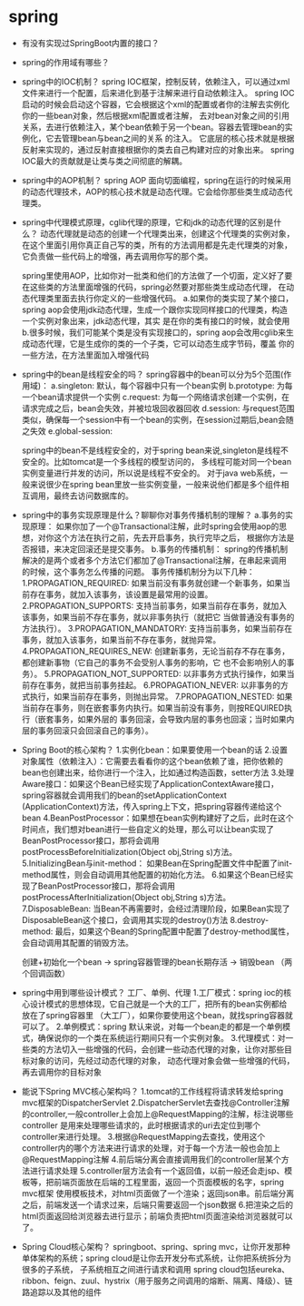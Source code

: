 # spring
- 有没有实现过SpringBoot内置的接口？

- spring的作用域有哪些？

- spring中的IOC机制？
  spring IOC框架，控制反转，依赖注入，可以通过xml文件来进行一个配置，后来进化到基于注解来进行自动依赖注入。
  spring IOC启动的时候会启动这个容器，它会根据这个xml的配置或者你的注解去实例化你的一些bean对象，然后根据xml配置或者注解，
  去对bean对象之间的引用关系，去进行依赖注入，某个bean依赖于另一个bean。容器去管理bean的实例化，它去管理bean与bean之间的关系
  的注入。
  它底层的核心技术就是根据反射来实现的，通过反射直接根据你的类去自己构建对应的对象出来。
  spring IOC最大的贡献就是让类与类之间彻底的解耦。

- spring中的AOP机制？
  spring AOP 面向切面编程，spring在运行的时候采用的动态代理技术，AOP的核心技术就是动态代理。它会给你那些类生成动态代理类。

- spring中代理模式原理，cglib代理的原理，它和jdk的动态代理的区别是什么？
  动态代理就是动态的创建一个代理类出来，创建这个代理类的实例对象，在这个里面引用你真正自己写的类，所有的方法调用都是先走代理类的对象，
  它负责做一些代码上的增强，再去调用你写的那个类。

  spring里使用AOP，比如你对一批类和他们的方法做了一个切面，定义好了要在这些类的方法里面增强的代码，spring必然要对那些类生成动态代理，
  在动态代理类里面去执行你定义的一些增强代码。
  a.如果你的类实现了某个接口，spring aop会使用jdk动态代理，生成一个跟你实现同样接口的代理类，构造一个实例对象出来，jdk动态代理，其实
    是在你的类有接口的时候，就会使用
  b.很多时候，我们可能某个类是没有实现接口的，spring aop会改用cglib来生成动态代理，它是生成你的类的一个子类，它可以动态生成字节码，覆盖
    你的一些方法，在方法里面加入增强代码

- spring中的bean是线程安全的吗？
  spring容器中的bean可以分为5个范围(作用域)：
  a.singleton: 默认，每个容器中只有一个bean实例
  b.prototype: 为每一个bean请求提供一个实例
  c.request: 为每一个网络请求创建一个实例，在请求完成之后，bean会失效，并被垃圾回收器回收
  d.session: 与request范围类似，确保每一个session中有一个bean的实例，在session过期后,bean会随之失效
  e.global-session:

  spring中的bean不是线程安全的，对于spring bean来说,singleton是线程不安全的。比如tomcat是一个多线程的模型访问的，
  多线程可能对同一个bean实例变量进行并发的访问，所以说是线程不安全的。
  对于java web系统，一般来说很少在spring bean里放一些实例变量，一般来说他们都是多个组件相互调用，最终去访问数据库的。

- spring中的事务实现原理是什么？聊聊你对事务传播机制的理解？
  a.事务的实现原理：
    如果你加了一个@Transactional注解，此时spring会使用aop的思想，对你这个方法在执行之前，先去开启事务，执行完毕之后，
    根据你方法是否报错，来决定回滚还是提交事务。
  b.事务的传播机制：
    spring的传播机制解决的是两个或者多个方法它们都加了@Transactional注解，在串起来调用的时候，这个事务怎么传播的问题。
    事务传播机制分为以下几种：
    1.PROPAGATION_REQUIRED: 如果当前没有事务就创建一个新事务，如果当前存在事务，就加入该事务，该设置是最常用的设置。
    2.PROPAGATION_SUPPORTS: 支持当前事务，如果当前存在事务，就加入该事务，如果当前不存在事务，就以非事务执行（就把它
      当做普通没有事务的方法执行）。
    3.PROPAGATION_MANDATORY: 支持当前事务，如果当前存在事务，就加入该事务，如果当前不存在事务，就抛异常。
    4.PROPAGATION_REQUIRES_NEW: 创建新事务，无论当前存不存在事务，都创建新事物（它自己的事务不会受别人事务的影响，它
      也不会影响别人的事务）。
    5.PROPAGATION_NOT_SUPPORTED: 以非事务方式执行操作，如果当前存在事务，就把当前事务挂起。
    6.PROPAGATION_NEVER: 以非事务的方式执行，如果当前存在事务，则抛出异常。
    7.PROPAGATION_NESTED: 如果当前存在事务，则在嵌套事务内执行。如果当前没有事务，则按REQUIRED执行（嵌套事务，如果外层的
      事务回滚，会导致内层的事务也回滚；当时如果内层的事务回滚只会回滚自己的事务）。

- Spring Boot的核心架构？
   1.实例化bean：如果要使用一个bean的话
   2.设置对象属性（依赖注入）：它需要去看看你的这个bean依赖了谁，把你依赖的bean也创建出来，给你进行一个注入，比如通过构造函数，setter方法
   3.处理Aware接口：如果这个Bean已经实现了ApplicationContextAware接口，spring容器就会调用我们的bean的setApplicationContext
     (ApplicationContext)方法，传入spring上下文，把spring容器传递给这个bean
   4.BeanPostProcessor：如果想在bean实例构建好了之后，此时在这个时间点，我们想对bean进行一些自定义的处理，那么可以让bean实现了
     BeanPostProcessor接口，那将会调用postProcessBeforeInitialization(Object obj,String s)方法。
   5.InitializingBean与init-method：
     如果Bean在Spring配置文件中配置了init-method属性，则会自动调用其他配置的初始化方法。
   6.如果这个Bean已经实现了BeanPostProcessor接口，那将会调用postProcessAfterInitialization(Object obj,String s)方法。
   7.DisposableBean:
     当Bean不再需要时，会经过清理阶段，如果Bean实现了DisposableBean这个接口，会调用其实现的destroy()方法
   8.destroy-method:
     最后，如果这个Bean的Spring配置中配置了destroy-method属性，会自动调用其配置的销毁方法。

     创建+初始化一个bean -> spring容器管理的bean长期存活  ->  销毁bean （两个回调函数）

- spring中用到哪些设计模式？
    工厂、单例、代理
  1.工厂模式：spring ioc的核心设计模式的思想体现，它自己就是一个大的工厂，把所有的bean实例都给放在了spring容器里
    （大工厂），如果你要使用这个bean，就找spring容器就可以了。
  2.单例模式：spring 默认来说，对每一个bean走的都是一个单例模式，确保说你的一个类在系统运行期间只有一个实例对象。
  3.代理模式：对一些类的方法切入一些增强的代码，会创建一些动态代理的对象，让你对那些目标对象的访问，先经过动态代理的对象，
    动态代理对象会做一些增强的代码，再去调用你的目标对象

- 能说下Spring MVC核心架构吗？
  1.tomcat的工作线程将请求转发给spring mvc框架的DispatcherServlet
  2.DispatcherServlet去查找@Controller注解的controller,一般controller上会加上@RequestMapping的注解，标注说哪些controller
    是用来处理哪些请求的，此时根据请求的uri去定位到哪个controller来进行处理。
  3.根据@RequestMapping去查找，使用这个controller内的哪个方法来进行请求的处理，对于每一个方法一般也会加上@RequestMapping注解
  4.前后端分离会直接调用我们的controller层某个方法进行请求处理
  5.controller层方法会有一个返回值，以前一般还会走jsp、模板等，把前端页面放在后端的工程里面，返回一个页面模板的名字，spring mvc框架
    使用模板技术，对html页面做了一个渲染；返回json串。前后端分离之后，前端发送一个请求过来，后端只需要返回一个json数据
  6.把渲染之后的html页面返回给浏览器去进行显示；前端负责把html页面渲染给浏览器就可以了。

- Spring Cloud核心架构？
  springboot、spring、spring mvc，让你开发那种单体架构的系统；spring cloud是让你去开发分布式系统，让你把系统拆分为很多的子系统，
  子系统相互之间进行请求和调用
  spring cloud包括eureka、ribbon、feign、zuul、hystrix（用于服务之间调用的熔断、隔离、降级）、链路追踪以及其他的组件











